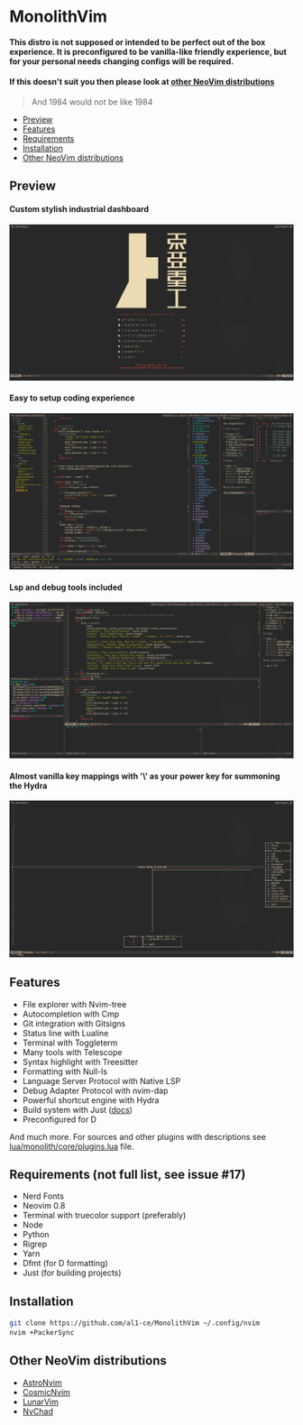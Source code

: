# MonolithVim

#### This distro is not supposed or intended to be perfect out of the box experience. It is preconfigured to be vanilla-like friendly experience, but for your personal needs changing configs will be required.
#### If this doesn't suit you then please look at [other NeoVim distributions](#other-neovim-distributions)

> And 1984 would not be like 1984

<!--toc:start-->
  - [Preview](#preview)
  - [Features](#features)
  - [Requirements](#requirements)
  - [Installation](#installation)
  - [Other NeoVim distributions](#other-neovim-distributions)
<!--toc:end-->

## Preview
#### Custom stylish industrial dashboard
![](readme/dashboard.png)
#### Easy to setup coding experience
![](readme/coding.png)
#### Lsp and debug tools included
![](readme/debug.png)
#### Almost vanilla key mappings with '\\' as your power key for summoning the Hydra
![](readme/hydra.png)
## Features
- File explorer with Nvim-tree
- Autocompletion with Cmp
- Git integration with Gitsigns
- Status line with Lualine
- Terminal with Toggleterm
- Many tools with Telescope
- Syntax highlight with Treesitter
- Formatting with Null-ls
- Language Server Protocol with Native LSP
- Debug Adapter Protocol with nvim-dap
- Powerful shortcut engine with Hydra
- Build system with Just ([docs](readme/build.md))
- Preconfigured for D 

And much more. For sources and other plugins with descriptions see [lua/monolith/core/plugins.lua](lua/monolith/core/plugins.lua) file.

## Requirements (not full list, see issue #17)
- Nerd Fonts
- Neovim 0.8
- Terminal with truecolor support (preferably)
- Node
- Python
- Rigrep
- Yarn
- Dfmt (for D formatting)
- Just (for building projects)

## Installation
```bash
git clone https://github.com/al1-ce/MonolithVim ~/.config/nvim
nvim +PackerSync
```

## Other NeoVim distributions
- [AstroNvim](https://github.com/AstroNvim/AstroNvim)
- [CosmicNvim](https://github.com/CosmicNvim/CosmicNvim)
- [LunarVim](https://github.com/LunarVim/LunarVim)
- [NvChad](https://github.com/NvChad/NvChad)
